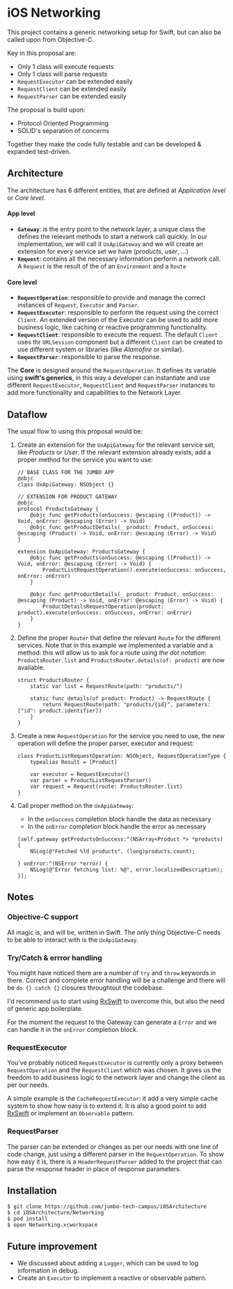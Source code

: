 # iOS Networking

This project contains a generic networking setup for Swift, but can also be called upon from Objective-C.

Key in this proposal are:

* Only 1 class will execute requests
* Only 1 class will parse requests
* `RequestExecutor` can be extended easily
* `RequestClient` can be extended easily
* `RequestParser` can be extended easily

The proposal is build upon:

* Protocol Oriented Programming
* SOLID's separation of concerns

Together they make the code fully testable and can be developed & expanded test-driven.

## Architecture

The architecture has 6 different entities, that are defined at *Application level* or *Core level*.

#### App level

* **`Gateway`**: is the entry point to the network layer, a unique class the defines the relevant methods to start a network call quickly. In our implementation, we will call it `UxApiGateway` and we will create an extension for every service set we have (*products*, *user*, ...)
* **`Request`**: contains all the necessary information perform a network call. A `Request` is the result of the of an `Environment` and a `Route`

#### Core level

* **`RequestOperation`**: responsible to provide and manage the correct instances of `Request`, `Executor` and `Parser`.
* **`RequestExecutor`**: responsible to perform the request using the correct `Client`. An extended version of the Executor can be used to add more business logic, like caching or reactive programming functionality.
* **`RequestClient`**: responsible to execute the request. The default `Client` uses thr `URLSession` component but a different `Client` can be created to use different system or libraries (like _Alamofire_ or similar).
* **`RequestParser`**: responsible to parse the response.

The **Core** is designed around the `RequestOperation`. It defines its variable using **swift's generics**, in this way a developer can instantiate and use different `RequestExecutor`, `RequestClient` and `RequestParser` instances to add more functionality and capabilities to the Network Layer.


## Dataflow

The usual flow to using this proposal would be:

1. Create an extension for the `UxApiGateway` for the relevant service set, like *Products* or *User*. If the relevant extension already exists, add a proper method for the service you want to use:

	```
	// BASE CLASS FOR THE JUMBO APP
	@objc 
	class UxApiGateway: NSObject {}
	```
	
	```
	// EXTENSION FOR PRODUCT GATEWAY
	@objc
	protocol ProductsGateway {
	    @objc func getProducts(onSuccess: @escaping ([Product]) -> Void, onError: @escaping (Error) -> Void)
	    @objc func getProductDetails(_ product: Product, onSuccess: @escaping (Product) -> Void, onError: @escaping (Error) -> Void)
	}
	
	extension UxApiGateway: ProductsGateway {
	    @objc func getProducts(onSuccess: @escaping ([Product]) -> Void, onError: @escaping (Error) -> Void) {
	        ProductListRequestOperation().execute(onSuccess: onSuccess, onError: onError)
	    }
	
	    @objc func getProductDetails(_ product: Product, onSuccess: @escaping (Product) -> Void, onError: @escaping (Error) -> Void) {
	        ProductDetailsRequestOperation(product: product).execute(onSuccess: onSuccess, onError: onError)
	    }
	}
	
	```

2. Define the proper `Router` that define the relevant `Route` for the different services. Note that in this example we implemented a variable and a method: this will allow us to ask for a route using *the dot notation*: `ProductsRouter.list` and `ProductsRouter.details(of: product)` are now available.

	```
	struct ProductsRouter {
	    static var list = RequestRoute(path: "products/")
	
	    static func details(of product: Product) -> RequestRoute {
	        return RequestRoute(path: "products/{id}", parameters: ["id": product.identifier])
	    }
	}
	```

3. Create a new `RequestOperation` for the service you need to use, the new operation will define the proper parser, executor and request:
 
	```
	class ProductListRequestOperation: NSObject, RequestOperationType {
	    typealias Result = [Product]
	
	    var executor = RequestExecutor()
	    var parser = ProductListRequestParser()
	    var request = Request(route: ProductsRouter.list)
	}
	```

4. Call proper method on the `UxApiGateway`:

	* In the `onSuccess` completion block handle the data as necessary
	* In the `onError` completion block handle the error as necessary

    ```
    [self.gateway getProductsOnSuccess:^(NSArray<Product *> *products) {
        NSLog(@"Fetched %ld products", (long)products.count);

    } onError:^(NSError *error) {
        NSLog(@"Error fetching list: %@", error.localizedDescription);
    }];
    ```


## Notes

### Objective-C support

All magic is, and will be, written in Swift. The only thing Objective-C needs to be able to interact with is the `UxApiGateway`.

### Try/Catch & errror handling
You might have noticed there are a number of `try` and `throw` keywords in there. Correct and complete error handling will be a challenge and there will be `do {} catch {}` closures throughtout the codebase.

I'd recommend us to start using [RxSwift](https://github.com/ReactiveX/RxSwift) to overcome this, but also the need of generic app boilerplate.

For the moment the request to the Gateway can generate a `Error` and we can handle it in the `onError` completion block.


### RequestExecutor

You've probably noticed `RequestExecutor` is currently only a proxy between `RequestOperation` and the `RequestClient` which was chosen. It gives us the freedom to add business logic to the network layer and change the client as per our needs.

A simple example is the `CacheRequestExecutor`: it add a very simple cache system to show how easy is to extend it. It is also a good point to add [RxSwift](https://github.com/ReactiveX/RxSwift) or implement an `Observable` pattern.

### RequestParser

The parser can be extended or changes as per our needs with one line of code change, just using a different parser in the `RequestOperation`. To show how easy it is, there is a `HeaderRequestParser` added to the project that can parse the response header in place of response parameters.

## Installation

```
$ git clone https://github.com/jumbo-tech-campus/iOSArchitecture
$ cd iOSArchitecture/Networking
$ pod install
$ open Networking.xcworkspace
```


## Future improvement

- We discussed about adding a `Logger`, which can be used to log information in debug.
- Create an `Executor` to implement a reactive or observable pattern.